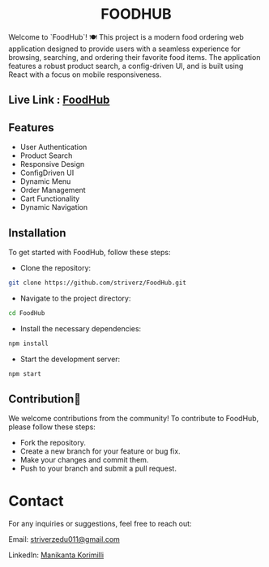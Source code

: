 <h1 align="center">FOODHUB</h1>

<p> Welcome to `FoodHub`! 🍽️ This project is a modern food ordering web application designed to provide users with a seamless experience for browsing, searching, and ordering their favorite food items. The application features a robust product search, a config-driven UI, and is built using React with a focus on mobile responsiveness. </p>

## Live Link : [FoodHub](https://devsavor.online)

## Features
- User Authentication
- Product Search
- Responsive Design
- ConfigDriven UI
- Dynamic Menu
- Order Management
- Cart Functionality
- Dynamic Navigation

## Installation
To get started with FoodHub, follow these steps:

- Clone the repository:
```bash
git clone https://github.com/striverz/FoodHub.git
```

- Navigate to the project directory:
```bash
cd FoodHub
```

- Install the necessary dependencies:
```bash
npm install
```
- Start the development server:
```bash
npm start
```

## Contribution🚀
We welcome contributions from the community! To contribute to FoodHub, please follow these steps:

- Fork the repository.
- Create a new branch for your feature or bug fix.
- Make your changes and commit them.
- Push to your branch and submit a pull request.

# Contact
For any inquiries or suggestions, feel free to reach out:

Email: striverzedu011@gmail.com

LinkedIn: [Manikanta Korimilli](https://www.linkedin.com/in/manikanta-korimilli-04a22324b/)



